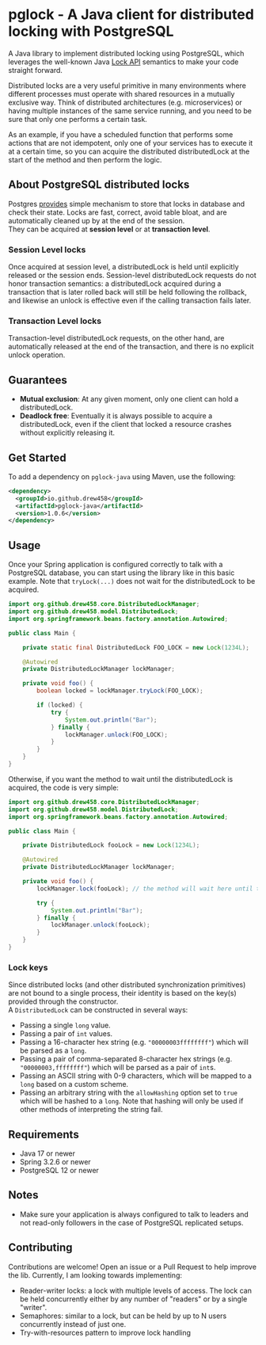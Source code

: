# pglock - A Java client for distributed locking with PostgreSQL

A Java library to implement distributed locking using PostgreSQL, which leverages the well-known Java [Lock API](https://docs.oracle.com/en/java/javase/21/docs/api/java.base/java/util/concurrent/locks/Lock.html) semantics to make your code straight forward.

Distributed locks are a very useful primitive in many environments where different processes must operate with shared resources in a mutually exclusive way. 
Think of distributed architectures (e.g. microservices) or having multiple instances of the same service running, and you need to be sure that only one performs a certain task.  

As an example, if you have a scheduled function that performs some actions that are not idempotent, only one of your services has to execute it at a certain time, so you can acquire the distributed distributedLock at the start of the method and then perform the logic.

## About PostgreSQL distributed locks

Postgres [provides](https://www.postgresql.org/docs/current/explicit-locking.html#ADVISORY-LOCKS) simple mechanism to store that locks in database and check their state. 
Locks are fast, correct, avoid table bloat, and are automatically cleaned up by at the end of the session.  
They can be acquired at **session level** or at **transaction level**.  

### Session Level locks

Once acquired at session level, a distributedLock is held until explicitly released or the session ends. 
Session-level distributedLock requests do not honor transaction semantics: a distributedLock acquired during a transaction that is later rolled back will still be held following the rollback, and likewise an unlock is effective even if the calling transaction fails later.

### Transaction Level locks

Transaction-level distributedLock requests, on the other hand, are automatically released at the end of the transaction, and there is no explicit unlock operation.

## Guarantees

- **Mutual exclusion**: At any given moment, only one client can hold a distributedLock.
- **Deadlock free**: Eventually it is always possible to acquire a distributedLock, even if the client that locked a resource crashes without explicitly releasing it.

## Get Started

To add a dependency on `pglock-java` using Maven, use the following:

```xml
<dependency>
  <groupId>io.github.drew458</groupId>
  <artifactId>pglock-java</artifactId>
  <version>1.0.6</version>
</dependency>
```

## Usage

Once your Spring application is configured correctly to talk with a PostgreSQL database, you can start using the library like in this basic example. Note that ```tryLock(...)``` does not wait for the distributedLock to be acquired.

```java
import org.github.drew458.core.DistributedLockManager;
import org.github.drew458.model.DistributedLock;
import org.springframework.beans.factory.annotation.Autowired;

public class Main {

    private static final DistributedLock FOO_LOCK = new Lock(1234L);

    @Autowired
    private DistributedLockManager lockManager;

    private void foo() {
        boolean locked = lockManager.tryLock(FOO_LOCK);

        if (locked) {
            try {
                System.out.println("Bar");
            } finally {
                lockManager.unlock(FOO_LOCK);
            }
        }
    }
}
```

Otherwise, if you want the method to wait until the distributedLock is acquired, the code is very simple:

```java
import org.github.drew458.core.DistributedLockManager;
import org.github.drew458.model.DistributedLock;
import org.springframework.beans.factory.annotation.Autowired;

public class Main {

    private DistributedLock fooLock = new Lock(1234L);

    @Autowired
    private DistributedLockManager lockManager;

    private void foo() {
        lockManager.lock(fooLock); // the method will wait here until the distributedLock is acquired

        try {
            System.out.println("Bar");
        } finally {
            lockManager.unlock(fooLock);
        }
    }
}
```

### Lock keys

Since distributed locks (and other distributed synchronization primitives) are not bound to a single process, their identity is based on the key(s) provided through the constructor.  
A `DistributedLock` can be constructed in several ways:

- Passing a single `long` value.
- Passing a pair of `int` values.
- Passing a 16-character hex string (e.g. `"00000003ffffffff"`) which will be parsed as a `long`.
- Passing a pair of comma-separated 8-character hex strings (e.g. `"00000003,ffffffff"`) which will be parsed as a pair of `int`s.
- Passing an ASCII string with 0-9 characters, which will be mapped to a `long` based on a custom scheme.
- Passing an arbitrary string with the `allowHashing` option set to `true` which will be hashed to a `long`. Note that hashing will only be used if other methods of interpreting the string fail.

## Requirements

- Java 17 or newer
- Spring 3.2.6 or newer
- PostgreSQL 12 or newer

## Notes
- Make sure your application is always configured to talk to leaders and not read-only followers in the case of PostgreSQL replicated setups.

## Contributing
Contributions are welcome! Open an issue or a Pull Request to help improve the lib.
Currently, I am looking towards implementing:

- Reader-writer locks: a lock with multiple levels of access. The lock can be held concurrently either by any number of "readers" or by a single "writer".
- Semaphores: similar to a lock, but can be held by up to N users concurrently instead of just one.
- Try-with-resources pattern to improve lock handling
